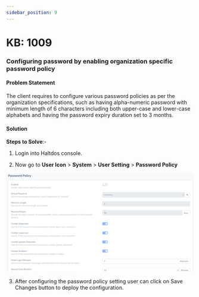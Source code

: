 ```yaml
---
sidebar_position: 9
---
```


# KB: 1009

### **Configuring password by enabling organization specific password policy**

#### **Problem Statement**

The client requires to configure various password policies as per the organization specifications, such as having alpha-numeric password with minimum length of 6 characters including both upper-case and lower-case alphabets and having the password expiry duration set to 3 months. 

#### **Solution**

**Steps to Solve**:-

1. Login into Haltdos console.

2. Now go to **User Icon** >  **System** > **User Setting** >  **Password Policy**

![kb-1009](/img/waf/v8/kb/kb_1009_password_policy.png)

3. After configuring the password policy setting user can click on Save Changes button to deploy the configuration.
